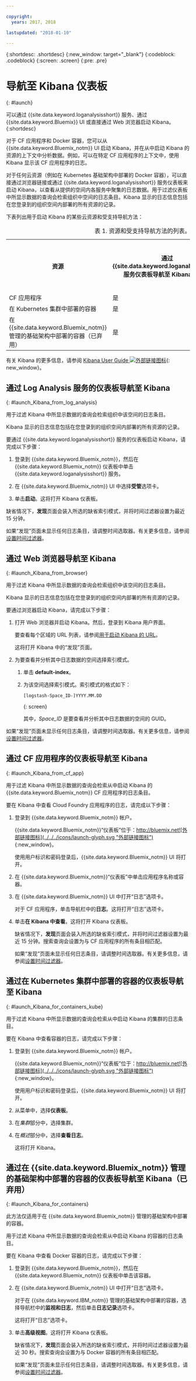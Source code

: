 ```yaml
---

copyright:
  years: 2017, 2018

lastupdated: "2018-01-10"

---
```



{:shortdesc: .shortdesc}
{:new_window: target="_blank"}
{:codeblock: .codeblock}
{:screen: .screen}
{:pre: .pre}


# 导航至 Kibana 仪表板
{: #launch}

可以通过 {{site.data.keyword.loganalysisshort}} 服务、通过 {{site.data.keyword.Bluemix}} UI 或直接通过 Web 浏览器启动 Kibana。
{:shortdesc}

对于 CF 应用程序和 Docker 容器，您可以从 {{site.data.keyword.Bluemix_notm}} UI 启动 Kibana，并在从中启动 Kibana 的资源的上下文中分析数据。例如，可以在特定 CF 应用程序的上下文中，使用 Kibana 显示该 CF 应用程序的日志。
    
对于任何云资源（例如在 Kubernetes 基础架构中部署的 Docker 容器），可以直接通过浏览器链接或通过 {{site.data.keyword.loganalysisshort}} 服务仪表板来启动 Kibana，以查看从提供的空间内各服务中聚集的日志数据。用于过滤仪表板中所显示数据的查询会检索组织中空间的日志条目。Kibana 显示的日志信息包括在您登录到的组织空间内部署的所有资源的记录。 

下表列出用于启动 Kibana 的某些云资源和受支持导航方法：

<table>
<caption>表 1. 资源和受支持导航方法的列表。</caption>
  <tr>
    <th>资源</th>
	<th>通过 {{site.data.keyword.loganalysisshort}} 服务仪表板导航至 Kibana 仪表板</th>
    <th>通过 Bluemix 仪表板导航至 Kibana 仪表板</th>
    <th>通过 Web 浏览器导航至 Kibana 仪表板</th>
  </tr>
  <tr>
    <td>CF 应用程序</td>
	<td>是</td>
    <td>是</td>
    <td>是</td>
  </tr>  
  <tr>
    <td>在 Kubernetes 集群中部署的容器</td>
	<td>是</td>
    <td>是</td>
    <td>是</td>
  </tr>  
  <tr>
    <td>在 {{site.data.keyword.Bluemix_notm}} 管理的基础架构中部署的容器（已弃用）</td>
	<td>是</td>
    <td>是</td>
    <td>是</td>
  </tr>  
</table>

有关 Kibana 的更多信息，请参阅 [Kibana User Guide ![外部链接图标](../../../icons/launch-glyph.svg "外部链接图标")](https://www.elastic.co/guide/en/kibana/5.1/index.html){: new_window}。
    

##  通过 Log Analysis 服务的仪表板导航至 Kibana
{: #launch_Kibana_from_log_analysis}

用于过滤 Kibana 中所显示数据的查询会检索组织中该空间的日志条目。 
	
Kibana 显示的日志信息包括在您登录到的组织空间内部署的所有资源的记录。

要通过 {{site.data.keyword.loganalysisshort}} 服务的仪表板启动 Kibana，请完成以下步骤：

1. 登录到 {{site.data.keyword.Bluemix_notm}}，然后在 {{site.data.keyword.Bluemix_notm}} 仪表板中单击 {{site.data.keyword.loganalysisshort}} 服务。 
    
2. 在 {{site.data.keyword.Bluemix_notm}} UI 中选择**受管**选项卡。

3. 单击**启动**。这将打开 Kibana 仪表板。

缺省情况下，**发现**页面会装入所选的缺省索引模式，并将时间过滤器设置为最近 15 分钟。 

如果“发现”页面未显示任何日志条目，请调整时间选取器。有关更多信息，请参阅[设置时间过滤器](filter_logs.html#set_time_filter)。

	
	
##  通过 Web 浏览器导航至 Kibana
{: #launch_Kibana_from_browser}

用于过滤 Kibana 中所显示数据的查询会检索组织中该空间的日志条目。 
	
Kibana 显示的日志信息包括在您登录到的组织空间内部署的所有资源的记录。

要通过浏览器启动 Kibana，请完成以下步骤：

1. 打开 Web 浏览器并启动 Kibana。然后，登录到 Kibana 用户界面。

    要查看每个区域的 URL 列表，请参阅[用于启动 Kibana 的 URL](/docs/services/CloudLogAnalysis/kibana/analyzing_logs_Kibana.html#urls_kibana)。
    
    这将打开 Kibana 中的“发现”页面。
	
2. 为要查看并分析其中日志数据的空间选择索引模式。

    1. 单击 **default-index**。
	
	2. 为该空间选择索引模式。索引模式的格式如下：
	
	    ```
	    [logstash-Space_ID-]YYYY.MM.DD 
	    ```
        {: screen}
	
	    其中，*Space_ID* 是要查看并分析其中日志数据的空间的 GUID。 
	
如果“发现”页面未显示任何日志条目，请调整时间选取器。有关更多信息，请参阅[设置时间过滤器](/docs/services/CloudLogAnalysis/kibana/filter_logs.html#set_time_filter)。


	
##  通过 CF 应用程序的仪表板导航至 Kibana
{: #launch_Kibana_from_cf_app}

用于过滤 Kibana 中所显示数据的查询会检索从中启动 Kibana 的 {{site.data.keyword.Bluemix_notm}} CF 应用程序的日志条目。

要在 Kibana 中查看 Cloud Foundry 应用程序的日志，请完成以下步骤：

1. 登录到 {{site.data.keyword.Bluemix_notm}} 帐户。

    {{site.data.keyword.Bluemix_notm}}“仪表板”位于：[http://bluemix.net![外部链接图标](../../../icons/launch-glyph.svg "外部链接图标")](http://bluemix.net){:new_window}。
    
	使用用户标识和密码登录后，{{site.data.keyword.Bluemix_notm}} UI 将打开。

2. 在 {{site.data.keyword.Bluemix_notm}}“仪表板”中单击应用程序名称或容器。 
    
3. 在 {{site.data.keyword.Bluemix_notm}} UI 中打开“日志”选项卡。

    对于 CF 应用程序，单击导航栏中的**日志**。这将打开“日志”选项卡。  

4. 单击**在 Kibana 中查看**。这将打开 Kibana 仪表板。

    缺省情况下，**发现**页面会装入所选的缺省索引模式，并将时间过滤器设置为最近 15 分钟。搜索查询会设置为与 CF 应用程序的所有条目相匹配。

    如果“发现”页面未显示任何日志条目，请调整时间选取器。有关更多信息，请参阅[设置时间过滤器](/docs/services/CloudLogAnalysis/kibana/filter_logs.html#set_time_filter)。

	
	
##  通过在 Kubernetes 集群中部署的容器的仪表板导航至 Kibana
{: #launch_Kibana_for_containers_kube}

用于过滤 Kibana 中所显示数据的查询会检索从中启动 Kibana 的集群的日志条目。

要在 Kibana 中查看容器的日志，请完成以下步骤：

1. 登录到 {{site.data.keyword.Bluemix_notm}} 帐户。

    {{site.data.keyword.Bluemix_notm}}“仪表板”位于：[http://bluemix.net![外部链接图标](../../../icons/launch-glyph.svg "外部链接图标")](http://bluemix.net){:new_window}。
    
	使用用户标识和密码登录后，{{site.data.keyword.Bluemix_notm}} UI 将打开。

2. 从菜单中，选择**仪表板**。

3. 在*集群*部分中，选择集群。

4. 在*概述*部分中，选择**查看日志**。

    这将打开 Kibana。




##  通过在 {{site.data.keyword.Bluemix_notm}} 管理的基础架构中部署的容器的仪表板导航至 Kibana（已弃用）
{: #launch_Kibana_for_containers}

此方法仅适用于在 {{site.data.keyword.Bluemix_notm}} 管理的基础架构中部署的容器。

用于过滤 Kibana 中所显示数据的查询会检索从中启动 Kibana 的容器的日志条目。

要在 Kibana 中查看 Docker 容器的日志，请完成以下步骤：

1. 登录到 {{site.data.keyword.Bluemix_notm}}，然后在 {{site.data.keyword.Bluemix_notm}} 仪表板中单击该容器。 
    
2. 在 {{site.data.keyword.Bluemix_notm}} UI 中打开“日志”选项卡。

    对于在 {{site.data.keyword.IBM_notm}} 管理的基础架构中部署的容器，选择导航栏中的**监视和日志**，然后单击**日志记录**选项卡。 
    
    这将打开“日志”选项卡。  

3. 单击**高级视图**。这将打开 Kibana 仪表板。

    缺省情况下，**发现**页面会装入所选的缺省索引模式，并将时间过滤器设置为最近 30 秒。搜索查询会设置为与 Docker 容器的所有条目相匹配。

    如果“发现”页面未显示任何日志条目，请调整时间选取器。有关更多信息，请参阅[设置时间过滤器](/docs/services/CloudLogAnalysis/kibana/filter_logs.html#set_time_filter)。

	



